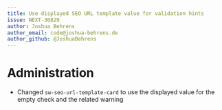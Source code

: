 ```yaml
---
title: Use displayed SEO URL template value for validation hints
issue: NEXT-30829
author: Joshua Behrens
author_email: code@joshua-behrens.de
author_github: @JoshuaBehrens
---
```

# Administration
* Changed `sw-seo-url-template-card` to use the displayed value for the empty check and the related warning
